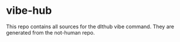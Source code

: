 # vibe-hub

This repo contains all sources for the dlthub vibe command. They are generated from the not-human repo.